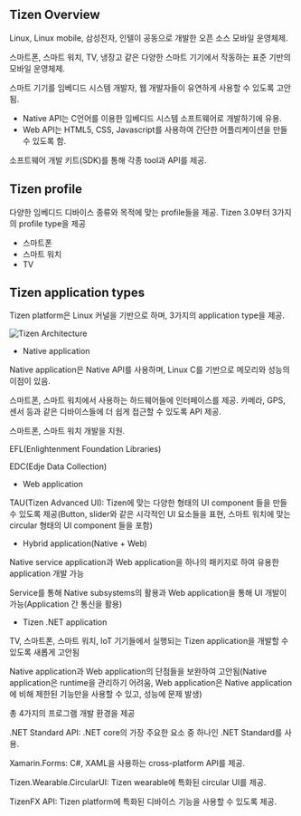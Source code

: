 ## Tizen Overview

Linux, Linux mobile, 삼성전자, 인텔이 공동으로 개발한 오픈 소스 모바일 운영체제.

스마트폰, 스마트 워치, TV, 냉장고 같은 다양한 스마트 기기에서 작동하는 표준 기반의 모바일 운영체제.

스마트 기기를 임베디드 시스템 개발자, 웹 개발자들이 유연하게 사용할 수 있도록 고안됨.

- Native API는 C언어를 이용한 임베디드 시스템 소프트웨어로 개발하기에 유용.
- Web API는 HTML5, CSS, Javascript를 사용하여 간단한 어플리케이션을 만들 수 있도록 함.

소프트웨어 개발 키트(SDK)를 통해 각종 tool과 API를 제공.



## Tizen profile

다양한 임베디드 디바이스 종류와 목적에 맞는 profile들을 제공.
Tizen 3.0부터 3가지의 profile type을 제공

- 스마트폰
- 스마트 워치
- TV



## Tizen application types

Tizen platform은 Linux 커널을 기반으로 하며, 3가지의 application type을 제공.

![Tizen Architecture](/Users/kina/Documents/GitHub/kusakina0608.github.io/assets/images/2020-04-02-Tizen/tizen-architecture.png)

* Native application

Native application은 Native API를 사용하며, Linux C를 기반으로 메모리와 성능의 이점이 있음.

스마트폰, 스마트 워치에서 사용하는 하드웨어들에 인터페이스를 제공.
카메라, GPS, 센서 등과 같은 디바이스들에 더 쉽게 접근할 수 있도록 API 제공.

스마트폰, 스마트 워치 개발을 지원.

EFL(Enlightenment Foundation Libraries)

EDC(Edje Data Collection)

* Web application

TAU(Tizen Advanced UI): Tizen에 맞는 다양한 형태의 UI component 들을 만들 수 있도록 제공(Button, slider와 같은 시각적인 UI 요소들을 표현, 스마트 워치에 맞는 circular 형태의 UI component 들을 포함)

* Hybrid application(Native + Web)

Native service application과 Web application을 하나의 패키지로 하여 유용한 application 개발 가능

Service를 통해 Native subsystems의 활용과 Web application을 통해 UI 개발이 가능(Application 간 통신을 활용)

* Tizen .NET application

TV, 스마트폰, 스마트 워치, IoT 기기들에서 실행되는 Tizen application을 개발할 수 있도록 새롭게 고안됨

Native application과 Web application의 단점들을 보완하여 고안됨(Native application은 runtime을 관리하기 어려움, Web application은 Native application에 비해 제한된 기능만을 사용할 수 있고, 성능에 문제 발생)

총 4가지의 프로그램 개발 환경을 제공

.NET Standard API: .NET core의 가장 주요한 요소 중 하나인 .NET Standard를 사용.

Xamarin.Forms: C#, XAML을 사용하는 cross-platform API를 제공.

Tizen.Wearable.CircularUI: Tizen wearable에 특화된 circular UI를 제공.

TizenFX API: Tizen platform에 특화된 디바이스 기능을 사용할 수 있도록 제공.